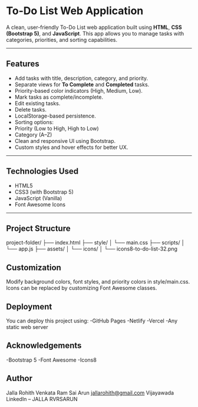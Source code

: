 #  To-Do List Web Application

A clean, user-friendly To-Do List web application built using **HTML**, **CSS (Bootstrap 5)**, and **JavaScript**. This app allows you to manage tasks with categories, priorities, and sorting capabilities.

---

##  Features

-  Add tasks with title, description, category, and priority.
-  Separate views for **To Complete** and **Completed** tasks.
-  Priority-based color indicators (High, Medium, Low).
-  Mark tasks as complete/incomplete.
-  Edit existing tasks.
-  Delete tasks.
-  LocalStorage-based persistence.
-  Sorting options:
  - Priority (Low to High, High to Low)
  - Category (A–Z)
-  Clean and responsive UI using Bootstrap.
-  Custom styles and hover effects for better UX.

---

##  Technologies Used

- HTML5
- CSS3 (with Bootstrap 5)
- JavaScript (Vanilla)
- Font Awesome Icons

---

##  Project Structure
project-folder/
├── index.html
├── style/
│ └── main.css
├── scripts/
│ └── app.js
├── assets/
│ └── icons/
│   └── icons8-to-do-list-32.png


## Customization
Modify background colors, font styles, and priority colors in style/main.css.
Icons can be replaced by customizing Font Awesome classes.


## Deployment
You can deploy this project using:
  -GitHub Pages
  -Netlify
  -Vercel
  -Any static web server


## Acknowledgements
 -Bootstrap 5
 -Font Awesome
 -Icons8


## Author
Jalla Rohith Venkata Ram Sai Arun
 jallarohith@gmail.com
 Vijayawada
 LinkedIn – JALLA RVRSARUN

 





